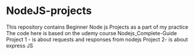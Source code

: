# NodeJS-projects
This repository contains Beginner Node js Projects as a part of my practice
The code here is based on the udemy course Nodejs_Complete-Guide
Project 1 - is about requests and responses from nodejs
Project 2- is about express JS

